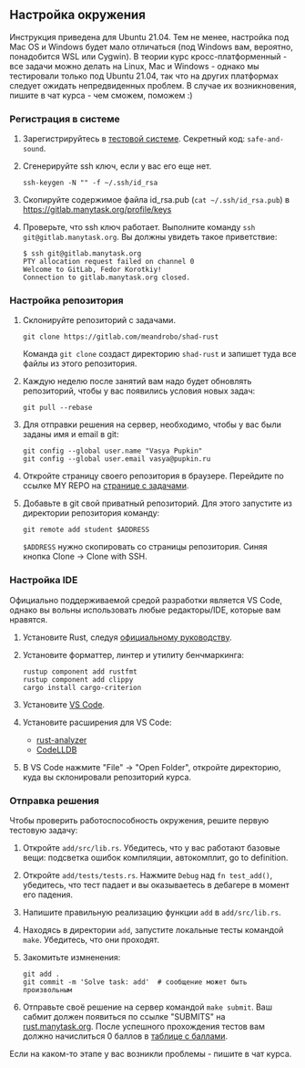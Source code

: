 ## Настройка окружения

Инструкция приведена для Ubuntu 21.04. Тем не менее, настройка под Mac OS и Windows будет мало
отличаться (под Windows вам, вероятно, понадобится WSL или Cygwin). В теории курс
кросс-платформенный - все задачи можно делать на Linux, Mac и Windows - однако
мы тестировали только под Ubuntu 21.04, так что на других платформах следует ожидать непредвиденных проблем.
В случае их возникновения, пишите в чат курса - чем сможем, поможем :)

### Регистрация в системе

1. Зарегистрируйтесь в [тестовой системе](https://rust.manytask.org). Секретный код: `safe-and-sound`.
1. Сгенерируйте ssh ключ, если у вас его еще нет.

	```
	ssh-keygen -N "" -f ~/.ssh/id_rsa
	```

1. Скопируйте содержимое файла id_rsa.pub (`cat ~/.ssh/id_rsa.pub`) в https://gitlab.manytask.org/profile/keys
1. Проверьте, что ssh ключ работает. Выполните команду `ssh git@gitlab.manytask.org`. Вы должны увидеть такое приветствие:

	```
	$ ssh git@gitlab.manytask.org
	PTY allocation request failed on channel 0
	Welcome to GitLab, Fedor Korotkiy!
	Connection to gitlab.manytask.org closed.
	```

### Настройка репозитория

1. Склонируйте репозиторий с задачами.

	```
	git clone https://gitlab.com/meandrobo/shad-rust
	```

   Команда `git clone` создаст директорию `shad-rust` и запишет туда все файлы из этого репозитория.
1. Каждую неделю после занятий вам надо будет обновлять репозиторий, чтобы у вас появились условия
   новых задач:

	```
	git pull --rebase
	```

1. Для отправки решения на сервер, необходимо, чтобы у вас были заданы имя и email в git:

	```
	git config --global user.name "Vasya Pupkin"
	git config --global user.email vasya@pupkin.ru
	```

1. Откройте страницу своего репозитория в браузере. Перейдите по ссылке MY REPO на [странице с задачами](https://rust.manytask.org).
1. Добавьте в git свой приватный репозиторий. Для этого запустите из директории репозитория команду:

	```
	git remote add student $ADDRESS
	```

   `$ADDRESS` нужно скопировать со страницы репозитория. Синяя кнопка Clone -> Clone with SSH.

### Настройка IDE

Официально поддерживаемой средой разработки является VS Code, однако вы вольны использовать любые редакторы/IDE, которые вам нравятся.

1. Установите Rust, следуя [официальному руководству](https://www.rust-lang.org/tools/install).
1. Установите форматтер, линтер и утилиту бенчмаркинга:

    ```
    rustup component add rustfmt
    rustup component add clippy
    cargo install cargo-criterion
    ```

1. Установите [VS Code](https://code.visualstudio.com).
1. Установите расширения для VS Code:
   * [rust-analyzer](https://marketplace.visualstudio.com/items?itemName=matklad.rust-analyzer)
   * [CodeLLDB](https://marketplace.visualstudio.com/items?itemName=vadimcn.vscode-lldb)

1. В VS Code нажмите "File" -> "Open Folder", откройте директорию, куда вы склонировали репозиторий курса.

### Отправка решения

Чтобы проверить работоспособность окружения, решите первую тестовую задачу:

1. Откройте `add/src/lib.rs`. Убедитесь, что у вас работают базовые вещи: подсветка ошибок компиляции, автокомплит, go to definition.
1. Откройте `add/tests/tests.rs`. Нажмите `Debug` над `fn test_add()`, убедитесь, что тест падает и вы оказываетесь в дебагере в момент его падения.
1. Напишите правильную реализацию функции `add` в `add/src/lib.rs`.
1. Находясь в директории `add`, запустите локальные тесты командой `make`. Убедитесь, что они проходят.
1. Закомитьте измненения:

    ```
	git add .
	git commit -m 'Solve task: add'  # сообщение может быть произвольным
    ```

1. Отправьте своё решение на сервер командой `make submit`. Ваш сабмит должен появиться по ссылке "SUBMITS" на [rust.manytask.org](https://rust.manytask.org).
После успешного прохождения тестов вам должно начислиться 0 баллов в
[таблице с баллами](https://docs.google.com/spreadsheets/d/1EEbtbZyL5OsjZ4tseMsN4H2REs04iaHWHdVSZISupx4/edit#gid=0).

Если на каком-то этапе у вас возникли проблемы - пишите в чат курса.
